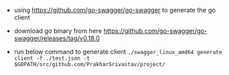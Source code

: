 - using https://github.com/go-swagger/go-swagger to generate the go client

- download go binary from here https://github.com/go-swagger/go-swagger/releases/tag/v0.18.0

- run below command to generate client
`./swagger_linux_amd64 generate client -f ./test.json -t $GOPATH/src/github.com/PrakharSrivastav/project/`


